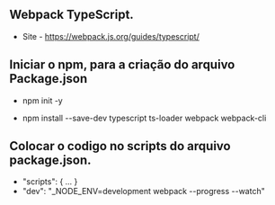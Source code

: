 ## Webpack TypeScript.
- Site - https://webpack.js.org/guides/typescript/

## Iniciar o npm, para a criação do arquivo Package.json
- npm init -y

- npm install --save-dev typescript ts-loader webpack webpack-cli

## Colocar o codigo no scripts do arquivo package.json.
- "scripts": { ... }
- "dev": "_NODE_ENV=development webpack --progress --watch"